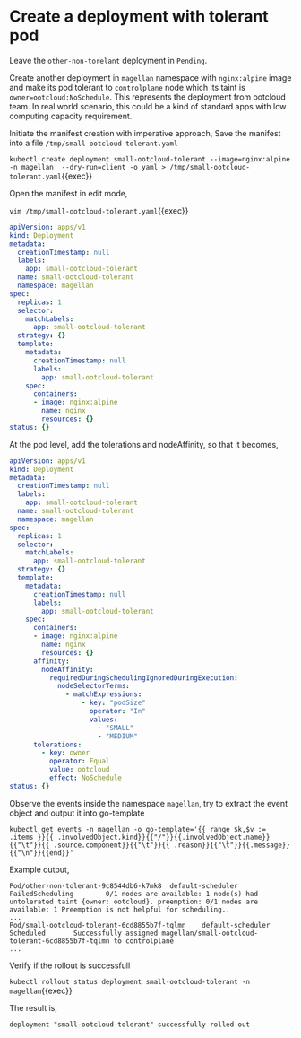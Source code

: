 # Create a deployment with tolerant pod

Leave the `other-non-torelant` deployment in `Pending`.

Create another deployment in `magellan` namespace with `nginx:alpine` image and make its pod tolerant to `controlplane` node which its taint  is `owner=ootcloud:NoSchedule`. This represents the deployment from ootcloud team. In real world scenario, this could be a kind of standard apps with low computing capacity requirement.

Initiate the manifest creation with imperative approach,
Save the manifest into a file `/tmp/small-ootcloud-tolerant.yaml`

`kubectl create deployment small-ootcloud-tolerant --image=nginx:alpine -n magellan  --dry-run=client -o yaml > /tmp/small-ootcloud-tolerant.yaml`{{exec}}

Open the manifest in edit mode,

`vim /tmp/small-ootcloud-tolerant.yaml`{{exec}}

```yaml
apiVersion: apps/v1
kind: Deployment
metadata:
  creationTimestamp: null
  labels:
    app: small-ootcloud-tolerant
  name: small-ootcloud-tolerant
  namespace: magellan
spec:
  replicas: 1
  selector:
    matchLabels:
      app: small-ootcloud-tolerant
  strategy: {}
  template:
    metadata:
      creationTimestamp: null
      labels:
        app: small-ootcloud-tolerant
    spec:
      containers:
      - image: nginx:alpine
        name: nginx
        resources: {}
status: {}
```

At the pod level, add the tolerations and nodeAffinity, so that it becomes,

```yaml
apiVersion: apps/v1
kind: Deployment
metadata:
  creationTimestamp: null
  labels:
    app: small-ootcloud-tolerant
  name: small-ootcloud-tolerant
  namespace: magellan
spec:
  replicas: 1
  selector:
    matchLabels:
      app: small-ootcloud-tolerant
  strategy: {}
  template:
    metadata:
      creationTimestamp: null
      labels:
        app: small-ootcloud-tolerant
    spec:
      containers:
      - image: nginx:alpine
        name: nginx
        resources: {}
      affinity:
        nodeAffinity:
          requiredDuringSchedulingIgnoredDuringExecution:
            nodeSelectorTerms:
              - matchExpressions:
                  - key: "podSize"
                    operator: "In"
                    values:
                      - "SMALL"
                      - "MEDIUM"
      tolerations:
        - key: owner
          operator: Equal
          value: ootcloud
          effect: NoSchedule
status: {}
```

Observe the events inside the namespace `magellan`, try to extract the event object and output it into go-template

`kubectl get events -n magellan -o go-template='{{ range $k,$v := .items }}{{ .involvedObject.kind}}{{"/"}}{{.involvedObject.name}}{{"\t"}}{{ .source.component}}{{"\t"}}{{ .reason}}{{"\t"}}{{.message}}{{"\n"}}{{end}}'`

Example output,

```text
Pod/other-non-tolerant-9c8544db6-k7mk8  default-scheduler       FailedScheduling        0/1 nodes are available: 1 node(s) had untolerated taint {owner: ootcloud}. preemption: 0/1 nodes are available: 1 Preemption is not helpful for scheduling..
...
Pod/small-ootcloud-tolerant-6cd8855b7f-tqlmn    default-scheduler       Scheduled       Successfully assigned magellan/small-ootcloud-tolerant-6cd8855b7f-tqlmn to controlplane
...
```

Verify if the rollout is successfull

`kubectl rollout status deployment small-ootcloud-tolerant -n magellan`{{exec}}

The result is,

```text
deployment "small-ootcloud-tolerant" successfully rolled out
```
